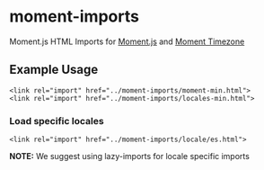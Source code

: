 # moment-imports
Moment.js HTML Imports for [Moment.js](https://github.com/moment/moment) and [Moment Timezone](https://github.com/moment/moment-timezone)

## Example Usage

```
<link rel="import" href="../moment-imports/moment-min.html">
<link rel="import" href="../moment-imports/locales-min.html">
```

### Load specific locales

```
<link rel="import" href="../moment-imports/locale/es.html">
```

**NOTE:** We suggest using lazy-imports for locale specific imports
